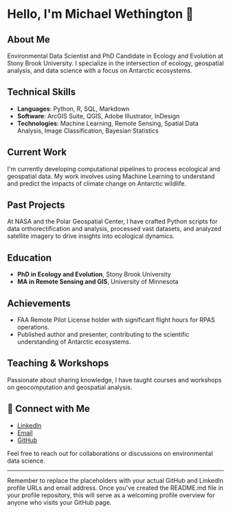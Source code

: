 # Hello, I'm Michael Wethington 👋

## About Me

Environmental Data Scientist and PhD Candidate in Ecology and Evolution at Stony Brook University. I specialize in the intersection of ecology, geospatial analysis, and data science with a focus on Antarctic ecosystems.

## Technical Skills

- **Languages**: Python, R, SQL, Markdown
- **Software**: ArcGIS Suite, QGIS, Adobe Illustrator, InDesign
- **Technologies**: Machine Learning, Remote Sensing, Spatial Data Analysis, Image Classification, Bayesian Statistics

## Current Work

I'm currently developing computational pipelines to process ecological and geospatial data. My work involves using Machine Learning to understand and predict the impacts of climate change on Antarctic wildlife.

## Past Projects

At NASA and the Polar Geospatial Center, I have crafted Python scripts for data orthorectification and analysis, processed vast datasets, and analyzed satellite imagery to drive insights into ecological dynamics.

## Education

- **PhD in Ecology and Evolution**, Stony Brook University
- **MA in Remote Sensing and GIS**, University of Minnesota

## Achievements

- FAA Remote Pilot License holder with significant flight hours for RPAS operations.
- Published author and presenter, contributing to the scientific understanding of Antarctic ecosystems.

## Teaching & Workshops

Passionate about sharing knowledge, I have taught courses and workshops on geocomputation and geospatial analysis.

## 🤝 Connect with Me

- [LinkedIn](https://www.linkedin.com/in/michael-wethington-71661094/)
- [Email](mailto:wething@gmail.com)
- [GitHub](https://github.com/mwethington-SUNY)

Feel free to reach out for collaborations or discussions on environmental data science.

---

Remember to replace the placeholders with your actual GitHub and LinkedIn profile URLs and email address. Once you've created the README.md file in your profile repository, this will serve as a welcoming profile overview for anyone who visits your GitHub page.
